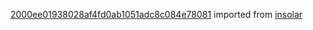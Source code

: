 [2000ee01938028af4fd0ab1051adc8c084e78081](https://github.com/insolar/insolar/commit/2000ee01938028af4fd0ab1051adc8c084e78081) imported from [insolar](https://github.com/insolar/insolar)
